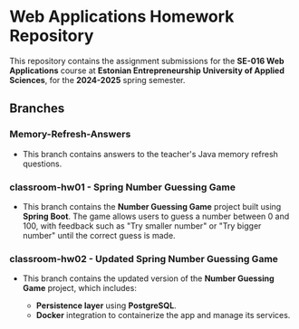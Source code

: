 # Web Applications Homework Repository

This repository contains the assignment submissions for the **SE-016 Web Applications** course at **Estonian Entrepreneurship University of Applied Sciences**, for the **2024-2025** spring semester.

## Branches

### Memory-Refresh-Answers
- This branch contains answers to the teacher's Java memory refresh questions.

### classroom-hw01 - Spring Number Guessing Game
- This branch contains the **Number Guessing Game** project built using **Spring Boot**. The game allows users to guess a number between 0 and 100, with feedback such as "Try smaller number" or "Try bigger number" until the correct guess is made.

### classroom-hw02 - Updated Spring Number Guessing Game
- This branch contains the updated version of the **Number Guessing Game** project, which includes:
  
  - **Persistence layer** using **PostgreSQL**.
  - **Docker** integration to containerize the app and manage its services.
